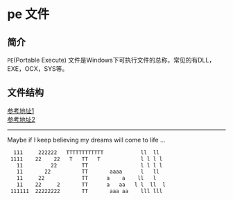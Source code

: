 # pe 文件  

## 简介  

`PE`(Portable Execute) 文件是Windows下可执行文件的总称，常见的有DLL，EXE，OCX，SYS等。  

## 文件结构  

[参考地址1](https://blog.csdn.net/as14569852/article/details/78120335)  
[参考地址2](https://blog.csdn.net/ProgrammeringLearner/article/details/52489794)  

-----  
Maybe if I keep believing my dreams will come to life ...

```txt
  111     222222   TTTTTTTTTTTT            ll  ll  
 1111    22    22   T   TT   T             l l l l  
   11         22        TT                 l l l l  
   11       22          TT       aaaa      l   ll  
   11     22            TT      a    a    ll   l  
   11    22     2       TT      a   aa   l l  ll  l
 111111  22222222       TT       aaa aa    lll lll  
 ```
